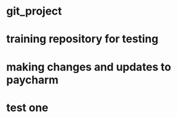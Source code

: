# git_project
# training repository for testing
# making changes and updates to paycharm
# test one
